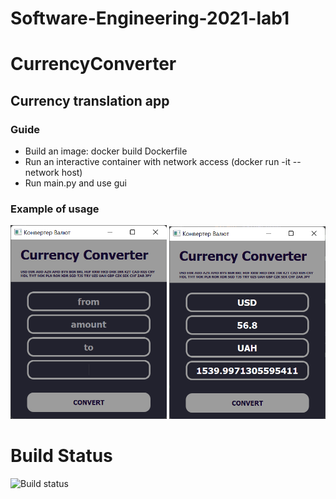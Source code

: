 # Software-Engineering-2021-lab1

# CurrencyConverter

## Currency translation app

### Guide
- Build an image: docker build Dockerfile
- Run an interactive container with network access (docker run -it --network host)
- Run main.py and use gui

### Example of usage

<img src="images/app_gui.png" width="250">     <img src="images/app_example.png" width="250">

# Build Status

![Build status](https://github.com/NevostruevaYana/Software-Engineering-2021-lab1/actions/workflows/testing.yml)